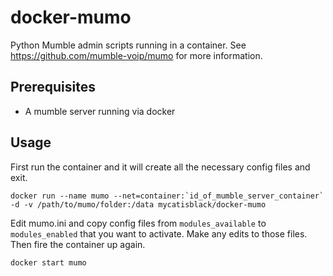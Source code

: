 # docker-mumo
Python Mumble admin scripts running in a container. See https://github.com/mumble-voip/mumo for more information.

## Prerequisites

 * A mumble server running via docker

## Usage
First run the container and it will create all the necessary config files and exit.

```
docker run --name mumo --net=container:`id_of_mumble_server_container` -d -v /path/to/mumo/folder:/data mycatisblack/docker-mumo
```

Edit mumo.ini and copy config files from `modules_available` to `modules_enabled` that you want to activate. Make any edits to those files. Then fire the container up again.

```
docker start mumo
```
